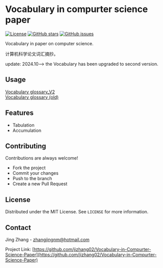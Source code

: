 

# Vocabulary in compurter science paper


[![License](https://img.shields.io/badge/license-MIT-blue.svg)](https://opensource.org/licenses/MIT)
[![GitHub stars](https://img.shields.io/github/stars/jizhang02/Vocabulary-in-Compurter-Science-Paper.svg)](https://github.com/jizhang02/Vocabulary-in-Compurter-Science-Paper/stargazers)
[![GitHub issues](https://img.shields.io/github/issues/jizhang02/Vocabulary-in-Compurter-Science-Paper.svg)](https://github.com/jizhang02/Vocabulary-in-Compurter-Science-Paper/issues)


Vocabulary in paper on computer science.

计算机科学论文词汇摘抄。

update: 2024.10--> the Vocabulary has been upgraded to second version.

## Usage

[Vocabulary glossary_V2](/docs/glossary_v2.md)    
[Vocabulary glossary (old)](/docs/glossary.md)

## Features
- Tabulation
- Accumulation

## Contributing

Contributions are always welcome!
- Fork the project
- Commit your changes 
- Push to the branch 
- Create a new Pull Request

## License

Distributed under the MIT License. See `LICENSE` for more information.

## Contact

Jing Zhang - zhangjingnm@hotmail.com

Project Link: [https://github.com/jizhang02/Vocabulary-in-Compurter-Science-Paper](https://github.com/jizhang02/Vocabulary-in-Compurter-Science-Paper)
